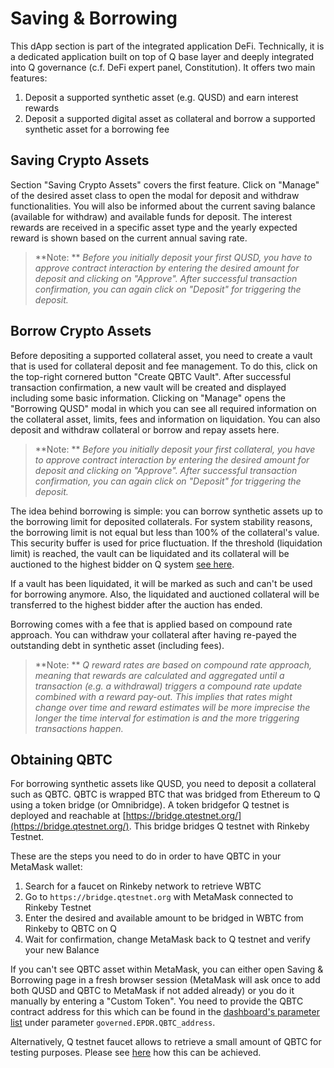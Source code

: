 # Saving & Borrowing

This dApp section is part of the integrated application DeFi. Technically, it is a dedicated application built on top of Q base layer and deeply integrated into Q governance (c.f. DeFi expert panel, Constitution). It offers two main features:

  1. Deposit a supported synthetic asset (e.g. QUSD) and earn interest rewards
  2. Deposit a supported digital asset as collateral and borrow a supported synthetic asset for a borrowing fee

## Saving Crypto Assets

Section "Saving Crypto Assets" covers the first feature. Click on "Manage" of the desired asset class to open the modal for deposit and withdraw functionalities. You will also be informed about the current saving balance (available for withdraw) and available funds for deposit. The interest rewards are received in a specific asset type and the yearly expected reward is shown based on the current annual saving rate.

> **Note: ** *Before you initially deposit your first QUSD, you have to approve contract interaction by entering the desired amount for deposit and clicking on "Approve". After successful transaction confirmation, you can again click on "Deposit" for triggering the deposit.*

## Borrow Crypto Assets  

Before depositing a supported collateral asset, you need to create a vault that is used for collateral deposit and fee management. To do this, click on the top-right cornered button "Create QBTC Vault". After successful transaction confirmation, a new vault will be created and displayed including some basic information. Clicking on "Manage" opens the "Borrowing QUSD" modal in which you can see all required information on the collateral asset, limits, fees and information on liquidation. You can also deposit and withdraw collateral or borrow and repay assets here.

> **Note: ** *Before you initially deposit your first collateral, you have to approve contract interaction by entering the desired amount for deposit and clicking on "Approve". After successful transaction confirmation, you can again click on "Deposit" for triggering the deposit.*

The idea behind borrowing is simple: you can borrow synthetic assets up to the borrowing limit for deposited collaterals. For system stability reasons, the borrowing limit is not equal but less than 100% of the collateral's value. This security buffer is used for price fluctuation. If the threshold (liquidation limit) is reached, the vault can be liquidated and its collateral will be auctioned to the highest bidder on Q system [see here](dapp_decentralizedauctions.md).

If a vault has been liquidated, it will be marked as such and can't be used for borrowing anymore. Also, the liquidated and auctioned collateral will be transferred to the highest bidder after the auction has ended.

Borrowing comes with a fee that is applied based on compound rate approach. You can withdraw your collateral after having re-payed the outstanding debt in synthetic asset (including fees).

> **Note: ** *Q reward rates are based on compound rate approach, meaning that rewards are calculated and aggregated until a transaction (e.g. a withdrawal) triggers a compound rate update combined with a reward pay-out. This implies that rates might change over time and reward estimates will be more imprecise the longer the time interval for estimation is and the more triggering transactions happen.*

## Obtaining QBTC

For borrowing synthetic assets like QUSD, you need to deposit a collateral such as QBTC. QBTC is wrapped BTC that was bridged from Ethereum to Q using a token bridge (or Omnibridge). A token bridgefor Q testnet is deployed and reachable at [https://bridge.qtestnet.org/](https://bridge.qtestnet.org/). This bridge bridges Q testnet with Rinkeby Testnet.

These are the steps you need to do in order to have QBTC in your MetaMask wallet:

1. Search for a faucet on Rinkeby network to retrieve WBTC
2. Go to `https://bridge.qtestnet.org` with MetaMask connected to Rinkeby Testnet
3. Enter the desired and available amount to be bridged in WBTC from Rinkeby to QBTC on Q
4. Wait for confirmation, change MetaMask back to Q testnet and verify your new Balance

If you can't see QBTC asset within MetaMask, you can either open Saving & Borrowing page in a fresh browser session (MetaMask will ask once to add both QUSD and QBTC to MetaMask if not added already) or you do it manually by entering a "Custom Token". You need to provide the QBTC contract address for this which can be found in the [dashboard's parameter list](dapp_dashboard.md#dashboard) under parameter `governed.EPDR.QBTC_address`.

Alternatively, Q testnet faucet allows to retrieve a small amount of QBTC for testing purposes. Please see [here](how_to_install_metamask.md#faucet) how this can be achieved.
